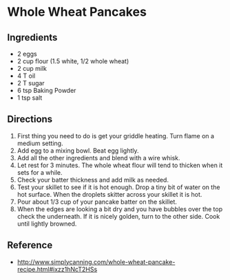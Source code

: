 # Whole Wheat Pancakes

## Ingredients
* 2 eggs
* 2 cup flour (1.5 white, 1/2 whole wheat)
* 2 cup milk
* 4 T oil
* 2 T sugar
* 6 tsp Baking Powder
* 1 tsp salt

## Directions
1. First thing you need to do is get your griddle heating. Turn flame on a medium setting.
2. Add egg to a mixing bowl. Beat egg lightly.
3. Add all the other ingredients and blend with a wire whisk.
4. Let rest for 3 minutes. The whole wheat flour will tend to thicken when it sets for a while.
5. Check your batter thickness and add milk as needed.
6. Test your skillet to see if it is hot enough. Drop a tiny bit of water on the hot surface. When the droplets skitter across your skillet it is hot.
7. Pour about 1/3 cup of your pancake batter on the skillet.
8. When the edges are looking a bit dry and you have bubbles over the top check the underneath. If it is nicely golden, turn to the other side. Cook until lightly browned.

## Reference
* http://www.simplycanning.com/whole-wheat-pancake-recipe.html#ixzz1hNcT2HSs
